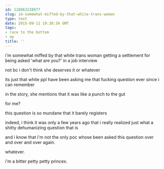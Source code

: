 ```yaml
---
id: 128863238977
slug: im-somewhat-miffed-by-that-white-trans-woman
type: text
date: 2015-09-11 19:38:34 GMT
tags:
- race to the bottom
- op
title: ''
---
```

i'm somewhat miffed by that white trans woman getting a settlement for being asked 'what are you?' in a job interview

not bc i don't think she deserves it or whatever

its just that white ppl have been asking me that fucking question ever since i can remember

in the story, she mentions that it was like a punch to the gut

for me?

this question is so mundane that it barely registers

indeed, i think it was only a few years ago that i really realized just what a shitty dehumanizing question that is

and i know that i'm not the only poc whose been asked this question over and over and over again.

whatever.

i'm a bitter petty petty princex.